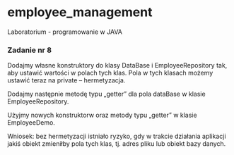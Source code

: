 # employee_management
Laboratorium - programowanie w JAVA

### Zadanie nr 8

Dodajmy własne konstruktory do klasy DataBase i EmployeeRepository tak, aby ustawić wartości w polach tych klas. Pola w tych klasach możemy ustawić teraz na private – hermetyzacja.

Dodajmy następnie metodę typu „getter” dla pola dataBase w klasie EmployeeRepository.

Użyjmy nowych konstruktorw oraz metody typu „getter” w klasie EmployeeDemo.

Wniosek: bez hermetyzacji istniało ryzyko, gdy w trakcie działania aplikacji jakiś obiekt zmieniłby pola tych klas, tj. adres pliku lub obiekt bazy danych.
